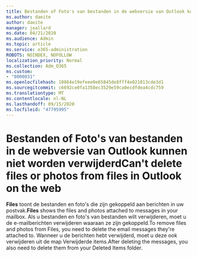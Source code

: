 ```yaml
---
title: Bestanden of Foto's van bestanden in de webversie van Outlook kunnen niet worden verwijderd
ms.author: daeite
author: daeite
manager: joallard
ms.date: 04/21/2020
ms.audience: Admin
ms.topic: article
ms.service: o365-administration
ROBOTS: NOINDEX, NOFOLLOW
localization_priority: Normal
ms.collection: Adm_O365
ms.custom:
- "8000031"
ms.openlocfilehash: 10864e19efeee0e65845de8fff4e021813cde3d1
ms.sourcegitcommit: c6692ce0fa1358ec3529e59ca0ecdfdea4cdc759
ms.translationtype: MT
ms.contentlocale: nl-NL
ms.lasthandoff: 09/15/2020
ms.locfileid: "47795995"
---
```

# <a name="cant-delete-files-or-photos-from-files-in-outlook-on-the-web"></a><span data-ttu-id="fdc1d-102">Bestanden of Foto's van bestanden in de webversie van Outlook kunnen niet worden verwijderd</span><span class="sxs-lookup"><span data-stu-id="fdc1d-102">Can't delete files or photos from files in Outlook on the web</span></span>

<span data-ttu-id="fdc1d-103">**Files** toont de bestanden en foto's die zijn gekoppeld aan berichten in uw postvak.</span><span class="sxs-lookup"><span data-stu-id="fdc1d-103">**Files** shows the files and photos attached to messages in your mailbox.</span></span> <span data-ttu-id="fdc1d-104">Als u bestanden en foto's van bestanden wilt verwijderen, moet u de e-mailberichten verwijderen waaraan ze zijn gekoppeld.</span><span class="sxs-lookup"><span data-stu-id="fdc1d-104">To remove files and photos from Files, you need to delete the email messages they're attached to.</span></span> <span data-ttu-id="fdc1d-105">Wanneer u de berichten hebt verwijderd, moet u deze ook verwijderen uit de map Verwijderde items.</span><span class="sxs-lookup"><span data-stu-id="fdc1d-105">After deleting the messages, you also need to delete them from your Deleted Items folder.</span></span>